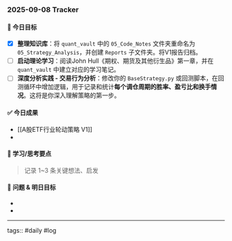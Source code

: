 ### 2025-09-08 Tracker


#### 🎯 今日目标

- [x] **整理知识库**：将 `quant_vault` 中的 `05_Code_Notes` 文件夹重命名为 `05_Strategy_Analysis`，并创建 `Reports` 子文件夹。将V1报告归档。
- [ ] **启动理论学习**：阅读John Hull《期权、期货及其他衍生品》第一章，并在 `quant_vault` 中建立对应的学习笔记。
- [ ] **深度分析实践 - 交易行为分析**：修改你的 `BaseStrategy.py` 或回测脚本，在回测循环中增加逻辑，用于记录和统计**每个调仓周期的胜率、盈亏比和换手情况**。这将是你深入理解策略的第一步。
#### ✅ 今日成果
- [[A股ETF行业轮动策略 V1]]
- 

#### 🧠 学习/思考要点
> 记录 1~3 条关键想法、启发

#### 🧩 问题 & 明日目标
- 
- 

---
tags:: #daily #log
